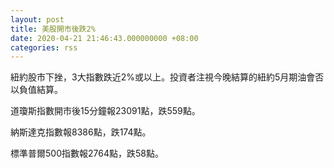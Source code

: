 ```yaml
---
layout: post
title: 美股開市後跌2%
date: 2020-04-21 21:46:43.000000000 +08:00
categories: rss
---
```


紐約股市下挫，3大指數跌近2%或以上。投資者注視今晚結算的紐約5月期油會否以負值結算。

道瓊斯指數開市後15分鐘報23091點，跌559點。

納斯達克指數報8386點，跌174點。

標準普爾500指數報2764點，跌58點。
